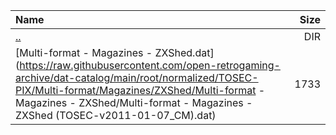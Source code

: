 |Name|Size|
|:---|---:|
|[..](../index.html)|DIR|
|[Multi-format - Magazines - ZXShed.dat](https://raw.githubusercontent.com/open-retrogaming-archive/dat-catalog/main/root/normalized/TOSEC-PIX/Multi-format/Magazines/ZXShed/Multi-format - Magazines - ZXShed/Multi-format - Magazines - ZXShed (TOSEC-v2011-01-07_CM).dat)|1733|
